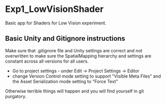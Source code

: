 # Exp1_LowVisionShader
Basic app for Shaders for Low Vision experiment. 
## Basic Unity and Gitignore instructions
Make sure that .gitignore file and Unity settings are correct and not overwritten to make sure the SpatialMapping hierarchy and settings are
constant across all versions for all users.
- Go to project settings - under Edit -> Project Settings -> Editor
- change Version Control mode setting to support "Visible Meta
Files" and the Asset Serialization mode setting to "Force
Text"

Otherwise terrible things will happen and you will find yourself in git purgatory. 